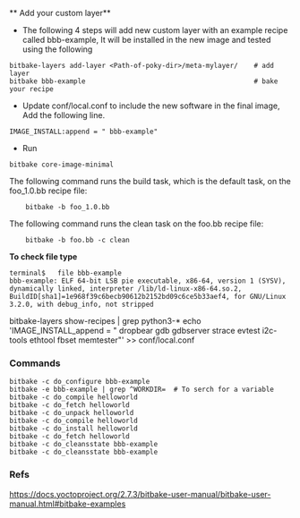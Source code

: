 ** Add your custom layer**

- The following 4 steps will add new custom layer with an example recipe called bbb-example, It will be installed in the new image and tested using the following

```
bitbake-layers add-layer <Path-of-poky-dir>/meta-mylayer/    # add layer
bitbake bbb-example                                          # bake your recipe
```
- Update conf/local.conf to include the new software in the final image, Add the following line.
```
IMAGE_INSTALL:append = " bbb-example"
```
- Run 
```
bitbake core-image-minimal
```


The following command runs the build task, which is the default task, on the foo_1.0.bb recipe file:

```
    bitbake -b foo_1.0.bb
```

The following command runs the clean task on the foo.bb recipe file:

```
    bitbake -b foo.bb -c clean
```

**To check file type**
```
terminal$   file bbb-example
bbb-example: ELF 64-bit LSB pie executable, x86-64, version 1 (SYSV), dynamically linked, interpreter /lib/ld-linux-x86-64.so.2, BuildID[sha1]=1e968f39c6becb90612b2152bd09c6ce5b33aef4, for GNU/Linux 3.2.0, with debug_info, not stripped
```

bitbake-layers show-recipes | grep python3-*
echo 'IMAGE_INSTALL_append = " dropbear gdb gdbserver strace evtest i2c-tools ethtool fbset memtester"' >> conf/local.conf



### Commands
```
bitbake -c do_configure bbb-example
bitbake -e bbb-example | grep ^WORKDIR=  # To serch for a variable
bitbake -c do_compile helloworld
bitbake -c do_fetch helloworld
bitbake -c do_unpack helloworld
bitbake -c do_compile helloworld
bitbake -c do_install helloworld
bitbake -c do_fetch helloworld
bitbake -c do_cleansstate bbb-example
bitbake -c do_cleansstate bbb-example
```


### Refs
https://docs.yoctoproject.org/2.7.3/bitbake-user-manual/bitbake-user-manual.html#bitbake-examples

